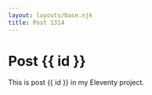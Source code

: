 ```yaml
---
layout: layouts/base.njk
title: Post 1314
---
```


# Post {{ id }}

This is post {{ id }} in my Eleventy project.
